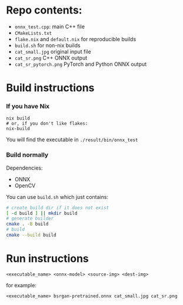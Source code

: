 # Repo contents:
* `onnx_test.cpp`: main C++ file
* `CMakeLists.txt`
* `flake.nix` and `default.nix` for reproducible builds
* `build.sh` for non-nix builds
* `cat_small.jpg` original input file
* `cat_sr.png` C++ ONNX output
* `cat_sr_pytorch.png` PyTorch and Python ONNX output

# Build instructions
### If you have Nix
```
nix build
# or, if you don't like flakes:
nix-build
```

You will find the executable in `./result/bin/onnx_test`

### Build normally
Dependencies:
* ONNX
* OpenCV

You can use `build.sh` which just contains:
```bash
# create build dir if it does not exist
[ -d build ] || mkdir build
# generate builder
cmake . -B build
# build
cmake --build build
```

# Run instructions
```
<executable_name> <onnx-model> <source-img> <dest-img>
```
for example:
```
<executable_name> bsrgan-pretrained.onnx cat_small.jpg cat_sr.png
```
